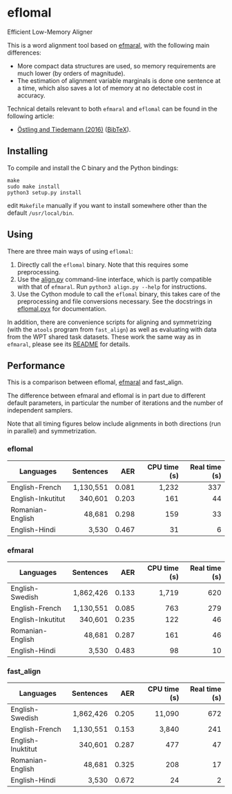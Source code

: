 # eflomal
Efficient Low-Memory Aligner

This is a word alignment tool based on
[efmaral](https://github.com/robertostling/efmaral), with the following main
differences:
 * More compact data structures are used, so memory requirements are much
   lower (by orders of magnitude).
 * The estimation of alignment variable marginals is done one sentence at a
   time, which also saves a lot of memory at no detectable cost in accuracy.

Technical details relevant to both `efmaral` and `eflomal` can be found in
the following article:
 * [Östling and Tiedemann (2016)](https://ufal.mff.cuni.cz/pbml/106/art-ostling-tiedemann.pdf) ([BibTeX](http://www.robos.org/sections/research/robert_bib.html#Ostling2016efmaral)).

## Installing

To compile and install the C binary and the Python bindings:

    make
    sudo make install
    python3 setup.py install

edit `Makefile` manually if you want to install somewhere other than the
default `/usr/local/bin`.


## Using

There are three main ways of using `eflomal`:

 1. Directly call the `eflomal` binary. Note that this requires some
    preprocessing.
 2. Use the [align.py](./align.py) command-line interface, which is partly
    compatible with that of `efmaral`. Run `python3 align.py --help` for
    instructions.
 3. Use the Cython module to call the `eflomal` binary, this takes care of
    the preprocessing and file conversions necessary. See the docstrings
    in [eflomal.pyx](./python/eflomal/eflomal.pyx) for documentation.

In addition, there are convenience scripts for aligning and symmetrizing (with
the `atools` program from `fast_align`) as well as evaluating with data from
the WPT shared task datasets. These work the same way as in `efmaral`,
please see its
[README](https://github.com/robertostling/efmaral/blob/master/README.md) for
details.

## Performance

This is a comparison between eflomal,
[efmaral](https://github.com/robertostling/efmaral) and fast_align.

The difference between efmaral and eflomal is in part due to different default
parameters, in particular the number of iterations and the number of
independent samplers.

Note that all timing figures below include alignments in both directions
(run in parallel) and symmetrization.

### eflomal

| Languages | Sentences | AER | CPU time (s) | Real time (s) |
| --------- | ---------:| ---:| ------------:| -------------:|
| English-French | 1,130,551 | 0.081 | 1,232 | 337 |
| English-Inkutitut | 340,601 | 0.203 | 161 | 44 |
| Romanian-English | 48,681 | 0.298 | 159 | 33 |
| English-Hindi | 3,530 | 0.467 | 31 | 6 |

### efmaral

| Languages | Sentences | AER | CPU time (s) | Real time (s) |
| --------- | ---------:| ---:| ------------:| -------------:|
| English-Swedish | 1,862,426 | 0.133 | 1,719 | 620 |
| English-French | 1,130,551 | 0.085 | 763 | 279 |
| English-Inkutitut | 340,601 | 0.235 | 122 | 46 |
| Romanian-English | 48,681 | 0.287 | 161 | 46 |
| English-Hindi | 3,530 | 0.483 | 98 | 10 |

### fast_align

| Languages | Sentences | AER | CPU time (s) | Real time (s) |
| --------- | ---------:| ---:| ------------:| -------------:|
| English-Swedish | 1,862,426 | 0.205 | 11,090 | 672 |
| English-French | 1,130,551 | 0.153 | 3,840 | 241 |
| English-Inuktitut | 340,601 | 0.287 | 477 | 47 |
| Romanian-English | 48,681 | 0.325 | 208 | 17 |
| English-Hindi | 3,530 | 0.672 | 24 | 2 |


